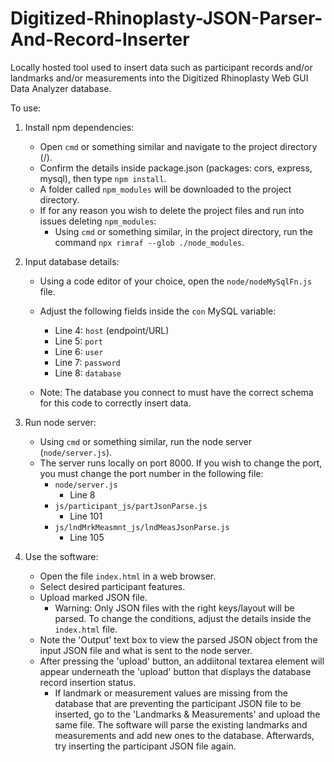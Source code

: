 # Digitized-Rhinoplasty-JSON-Parser-And-Record-Inserter
Locally hosted tool used to insert data such as participant records and/or landmarks and/or measurements into the Digitized Rhinoplasty Web GUI Data Analyzer database.

To use:


1. Install npm dependencies:

    * Open ```cmd``` or something similar and navigate to the project directory (/).
    * Confirm the details inside package.json (packages: cors, express, mysql), then type ```npm install```.
    * A folder called ```npm_modules``` will be downloaded to the project directory.
    * If for any reason you wish to delete the project files and run into issues deleting ```npm_modules```:
        * Using ```cmd``` or something similar, in the project directory, run the command ```npx rimraf --glob ./node_modules```.

2. Input database details:

    * Using a code editor of your choice, open the ```node/nodeMySqlFn.js``` file.
    * Adjust the following fields inside the ```con``` MySQL variable:
      * Line 4: ```host``` (endpoint/URL)
      * Line 5: ```port```
      * Line 6: ```user```
      * Line 7: ```password```
      * Line 8: ```database```
     
    * Note: The database you connect to must have the correct schema for this code to correctly insert data.
  
3. Run node server:

    * Using ```cmd``` or something similar, run the node server (```node/server.js```).
    * The server runs locally on port 8000. If you wish to change the port, you must change the port number in the following file:
        * ```node/server.js```
            * Line 8
        * ```js/participant_js/partJsonParse.js```
            * Line 101
        * ```js/lndMrkMeasmnt_js/lndMeasJsonParse.js```
            * Line 105
         
4. Use the software:

    * Open the file ```index.html``` in a web browser.
    * Select desired participant features.
    * Upload marked JSON file.
        * Warning: Only JSON files with the right keys/layout will be parsed. To change the conditions, adjust the details inside the ```index.html``` file.
    * Note the 'Output' text box to view the parsed JSON object from the input JSON file and what is sent to the node server.
    * After pressing the 'upload' button, an addiitonal textarea element will appear underneath the 'upload' button that displays the database record insertion status.
       * If landmark or measurement values are missing from the database that are preventing the participant JSON file to be inserted, go to the 'Landmarks & Measurements' and upload the same file. The software will parse the existing landmarks and measurements and add new ones to the database. Afterwards, try inserting the participant JSON file again.
